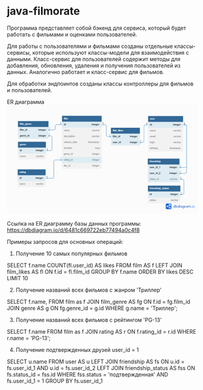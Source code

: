# java-filmorate
Программа представляет собой бэкенд для сервиса, который будет работать с фильмами и оценками пользователей.

Для работы с пользователями и фильмами созданы отдельные классы-сервисы, которые используют классы-модели для 
взаимодействия с данными. Класс-сервис для пользователей содержит методы для добавления, обновления, удаления и 
получения пользователей из данных. Аналогично работает и класс-сервис для фильмов.

Для обработки эндпоинтов созданы классы контроллеры для фильмов и пользователей.

ER диаграмма
![plot](./ER-diagram.png)

Ссылка на ER диаграмму базы данных программы: https://dbdiagram.io/d/6481c669722eb77494a0c4f8

Примеры запросов для основных операций:

1. Получение 10 самых популярных фильмов

SELECT  f.name
        COUNT(fl.user_id) AS likes
FROM film AS f
LEFT JOIN film_likes AS fl ON f.id = fl.film_id
GROUP BY f.name
ORDER BY likes DESC
LIMIT 10

2. Получение названий всех фильмов с жанром 'Триллер'

SELECT f.name,
FROM film as f
JOIN film_genre AS fg ON f.id = fg.film_id
JOIN genre AS g ON fg.genre_id = g.id
WHERE g.name = 'Триллер';

3. Получение названий всех фильмов с рейтингом 'PG-13'

SELECT f.name
FROM film as f
JOIN rating AS r ON f.rating_id = r.id
WHERE r.name = 'PG-13';

4. Получение подтвержденных друзей user_id = 1

SELECT u.name
FROM user AS u
LEFT JOIN friendship AS fs ON u.id = fs.user_id_1 AND u.id = fs.user_id_2
LEFT JOIN friendship_status AS fss ON fs.status_id = fss.id
WHERE fss.status = 'подтвержденная' AND fs.user_id_1 = 1
GROUP BY fs.user_id_1
